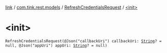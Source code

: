 [link](../../index.md) / [com.tink.rest.models](../index.md) / [RefreshCredentialsRequest](index.md) / [&lt;init&gt;](./-init-.md)

# &lt;init&gt;

`RefreshCredentialsRequest(@Json("callbackUri") callbackUri: `[`String`](https://kotlinlang.org/api/latest/jvm/stdlib/kotlin/-string/index.html)`? = null, @Json("appUri") appUri: `[`String`](https://kotlinlang.org/api/latest/jvm/stdlib/kotlin/-string/index.html)`? = null)`